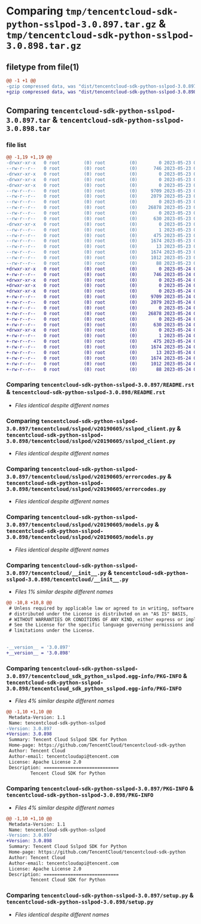 # Comparing `tmp/tencentcloud-sdk-python-sslpod-3.0.897.tar.gz` & `tmp/tencentcloud-sdk-python-sslpod-3.0.898.tar.gz`

## filetype from file(1)

```diff
@@ -1 +1 @@
-gzip compressed data, was "dist/tencentcloud-sdk-python-sslpod-3.0.897.tar", last modified: Tue May 23 02:30:40 2023, max compression
+gzip compressed data, was "dist/tencentcloud-sdk-python-sslpod-3.0.898.tar", last modified: Wed May 24 02:05:36 2023, max compression
```

## Comparing `tencentcloud-sdk-python-sslpod-3.0.897.tar` & `tencentcloud-sdk-python-sslpod-3.0.898.tar`

### file list

```diff
@@ -1,19 +1,19 @@
-drwxr-xr-x   0 root         (0) root         (0)        0 2023-05-23 02:30:40.000000 tencentcloud-sdk-python-sslpod-3.0.897/
--rw-r--r--   0 root         (0) root         (0)      746 2023-05-23 02:30:40.000000 tencentcloud-sdk-python-sslpod-3.0.897/README.rst
-drwxr-xr-x   0 root         (0) root         (0)        0 2023-05-23 02:30:40.000000 tencentcloud-sdk-python-sslpod-3.0.897/tencentcloud/
-drwxr-xr-x   0 root         (0) root         (0)        0 2023-05-23 02:30:40.000000 tencentcloud-sdk-python-sslpod-3.0.897/tencentcloud/sslpod/
-drwxr-xr-x   0 root         (0) root         (0)        0 2023-05-23 02:30:40.000000 tencentcloud-sdk-python-sslpod-3.0.897/tencentcloud/sslpod/v20190605/
--rw-r--r--   0 root         (0) root         (0)     9709 2023-05-23 02:30:40.000000 tencentcloud-sdk-python-sslpod-3.0.897/tencentcloud/sslpod/v20190605/sslpod_client.py
--rw-r--r--   0 root         (0) root         (0)     2079 2023-05-23 02:30:40.000000 tencentcloud-sdk-python-sslpod-3.0.897/tencentcloud/sslpod/v20190605/errorcodes.py
--rw-r--r--   0 root         (0) root         (0)        0 2023-05-23 02:30:40.000000 tencentcloud-sdk-python-sslpod-3.0.897/tencentcloud/sslpod/v20190605/__init__.py
--rw-r--r--   0 root         (0) root         (0)    26878 2023-05-23 02:30:40.000000 tencentcloud-sdk-python-sslpod-3.0.897/tencentcloud/sslpod/v20190605/models.py
--rw-r--r--   0 root         (0) root         (0)        0 2023-05-23 02:30:40.000000 tencentcloud-sdk-python-sslpod-3.0.897/tencentcloud/sslpod/__init__.py
--rw-r--r--   0 root         (0) root         (0)      630 2023-05-23 02:30:40.000000 tencentcloud-sdk-python-sslpod-3.0.897/tencentcloud/__init__.py
-drwxr-xr-x   0 root         (0) root         (0)        0 2023-05-23 02:30:40.000000 tencentcloud-sdk-python-sslpod-3.0.897/tencentcloud_sdk_python_sslpod.egg-info/
--rw-r--r--   0 root         (0) root         (0)        1 2023-05-23 02:30:40.000000 tencentcloud-sdk-python-sslpod-3.0.897/tencentcloud_sdk_python_sslpod.egg-info/dependency_links.txt
--rw-r--r--   0 root         (0) root         (0)      475 2023-05-23 02:30:40.000000 tencentcloud-sdk-python-sslpod-3.0.897/tencentcloud_sdk_python_sslpod.egg-info/SOURCES.txt
--rw-r--r--   0 root         (0) root         (0)     1674 2023-05-23 02:30:40.000000 tencentcloud-sdk-python-sslpod-3.0.897/tencentcloud_sdk_python_sslpod.egg-info/PKG-INFO
--rw-r--r--   0 root         (0) root         (0)       13 2023-05-23 02:30:40.000000 tencentcloud-sdk-python-sslpod-3.0.897/tencentcloud_sdk_python_sslpod.egg-info/top_level.txt
--rw-r--r--   0 root         (0) root         (0)     1674 2023-05-23 02:30:40.000000 tencentcloud-sdk-python-sslpod-3.0.897/PKG-INFO
--rw-r--r--   0 root         (0) root         (0)     1012 2023-05-23 02:30:40.000000 tencentcloud-sdk-python-sslpod-3.0.897/setup.py
--rw-r--r--   0 root         (0) root         (0)       88 2023-05-23 02:30:40.000000 tencentcloud-sdk-python-sslpod-3.0.897/setup.cfg
+drwxr-xr-x   0 root         (0) root         (0)        0 2023-05-24 02:05:36.000000 tencentcloud-sdk-python-sslpod-3.0.898/
+-rw-r--r--   0 root         (0) root         (0)      746 2023-05-24 02:05:36.000000 tencentcloud-sdk-python-sslpod-3.0.898/README.rst
+drwxr-xr-x   0 root         (0) root         (0)        0 2023-05-24 02:05:36.000000 tencentcloud-sdk-python-sslpod-3.0.898/tencentcloud/
+drwxr-xr-x   0 root         (0) root         (0)        0 2023-05-24 02:05:36.000000 tencentcloud-sdk-python-sslpod-3.0.898/tencentcloud/sslpod/
+drwxr-xr-x   0 root         (0) root         (0)        0 2023-05-24 02:05:36.000000 tencentcloud-sdk-python-sslpod-3.0.898/tencentcloud/sslpod/v20190605/
+-rw-r--r--   0 root         (0) root         (0)     9709 2023-05-24 02:05:36.000000 tencentcloud-sdk-python-sslpod-3.0.898/tencentcloud/sslpod/v20190605/sslpod_client.py
+-rw-r--r--   0 root         (0) root         (0)     2079 2023-05-24 02:05:36.000000 tencentcloud-sdk-python-sslpod-3.0.898/tencentcloud/sslpod/v20190605/errorcodes.py
+-rw-r--r--   0 root         (0) root         (0)        0 2023-05-24 02:05:36.000000 tencentcloud-sdk-python-sslpod-3.0.898/tencentcloud/sslpod/v20190605/__init__.py
+-rw-r--r--   0 root         (0) root         (0)    26878 2023-05-24 02:05:36.000000 tencentcloud-sdk-python-sslpod-3.0.898/tencentcloud/sslpod/v20190605/models.py
+-rw-r--r--   0 root         (0) root         (0)        0 2023-05-24 02:05:36.000000 tencentcloud-sdk-python-sslpod-3.0.898/tencentcloud/sslpod/__init__.py
+-rw-r--r--   0 root         (0) root         (0)      630 2023-05-24 02:05:36.000000 tencentcloud-sdk-python-sslpod-3.0.898/tencentcloud/__init__.py
+drwxr-xr-x   0 root         (0) root         (0)        0 2023-05-24 02:05:36.000000 tencentcloud-sdk-python-sslpod-3.0.898/tencentcloud_sdk_python_sslpod.egg-info/
+-rw-r--r--   0 root         (0) root         (0)        1 2023-05-24 02:05:36.000000 tencentcloud-sdk-python-sslpod-3.0.898/tencentcloud_sdk_python_sslpod.egg-info/dependency_links.txt
+-rw-r--r--   0 root         (0) root         (0)      475 2023-05-24 02:05:36.000000 tencentcloud-sdk-python-sslpod-3.0.898/tencentcloud_sdk_python_sslpod.egg-info/SOURCES.txt
+-rw-r--r--   0 root         (0) root         (0)     1674 2023-05-24 02:05:36.000000 tencentcloud-sdk-python-sslpod-3.0.898/tencentcloud_sdk_python_sslpod.egg-info/PKG-INFO
+-rw-r--r--   0 root         (0) root         (0)       13 2023-05-24 02:05:36.000000 tencentcloud-sdk-python-sslpod-3.0.898/tencentcloud_sdk_python_sslpod.egg-info/top_level.txt
+-rw-r--r--   0 root         (0) root         (0)     1674 2023-05-24 02:05:36.000000 tencentcloud-sdk-python-sslpod-3.0.898/PKG-INFO
+-rw-r--r--   0 root         (0) root         (0)     1012 2023-05-24 02:05:36.000000 tencentcloud-sdk-python-sslpod-3.0.898/setup.py
+-rw-r--r--   0 root         (0) root         (0)       88 2023-05-24 02:05:36.000000 tencentcloud-sdk-python-sslpod-3.0.898/setup.cfg
```

### Comparing `tencentcloud-sdk-python-sslpod-3.0.897/README.rst` & `tencentcloud-sdk-python-sslpod-3.0.898/README.rst`

 * *Files identical despite different names*

### Comparing `tencentcloud-sdk-python-sslpod-3.0.897/tencentcloud/sslpod/v20190605/sslpod_client.py` & `tencentcloud-sdk-python-sslpod-3.0.898/tencentcloud/sslpod/v20190605/sslpod_client.py`

 * *Files identical despite different names*

### Comparing `tencentcloud-sdk-python-sslpod-3.0.897/tencentcloud/sslpod/v20190605/errorcodes.py` & `tencentcloud-sdk-python-sslpod-3.0.898/tencentcloud/sslpod/v20190605/errorcodes.py`

 * *Files identical despite different names*

### Comparing `tencentcloud-sdk-python-sslpod-3.0.897/tencentcloud/sslpod/v20190605/models.py` & `tencentcloud-sdk-python-sslpod-3.0.898/tencentcloud/sslpod/v20190605/models.py`

 * *Files identical despite different names*

### Comparing `tencentcloud-sdk-python-sslpod-3.0.897/tencentcloud/__init__.py` & `tencentcloud-sdk-python-sslpod-3.0.898/tencentcloud/__init__.py`

 * *Files 1% similar despite different names*

```diff
@@ -10,8 +10,8 @@
 # Unless required by applicable law or agreed to in writing, software
 # distributed under the License is distributed on an "AS IS" BASIS,
 # WITHOUT WARRANTIES OR CONDITIONS OF ANY KIND, either express or implied.
 # See the License for the specific language governing permissions and
 # limitations under the License.
 
 
-__version__ = '3.0.897'
+__version__ = '3.0.898'
```

### Comparing `tencentcloud-sdk-python-sslpod-3.0.897/tencentcloud_sdk_python_sslpod.egg-info/PKG-INFO` & `tencentcloud-sdk-python-sslpod-3.0.898/tencentcloud_sdk_python_sslpod.egg-info/PKG-INFO`

 * *Files 4% similar despite different names*

```diff
@@ -1,10 +1,10 @@
 Metadata-Version: 1.1
 Name: tencentcloud-sdk-python-sslpod
-Version: 3.0.897
+Version: 3.0.898
 Summary: Tencent Cloud Sslpod SDK for Python
 Home-page: https://github.com/TencentCloud/tencentcloud-sdk-python
 Author: Tencent Cloud
 Author-email: tencentcloudapi@tencent.com
 License: Apache License 2.0
 Description: ============================
         Tencent Cloud SDK for Python
```

### Comparing `tencentcloud-sdk-python-sslpod-3.0.897/PKG-INFO` & `tencentcloud-sdk-python-sslpod-3.0.898/PKG-INFO`

 * *Files 4% similar despite different names*

```diff
@@ -1,10 +1,10 @@
 Metadata-Version: 1.1
 Name: tencentcloud-sdk-python-sslpod
-Version: 3.0.897
+Version: 3.0.898
 Summary: Tencent Cloud Sslpod SDK for Python
 Home-page: https://github.com/TencentCloud/tencentcloud-sdk-python
 Author: Tencent Cloud
 Author-email: tencentcloudapi@tencent.com
 License: Apache License 2.0
 Description: ============================
         Tencent Cloud SDK for Python
```

### Comparing `tencentcloud-sdk-python-sslpod-3.0.897/setup.py` & `tencentcloud-sdk-python-sslpod-3.0.898/setup.py`

 * *Files identical despite different names*

